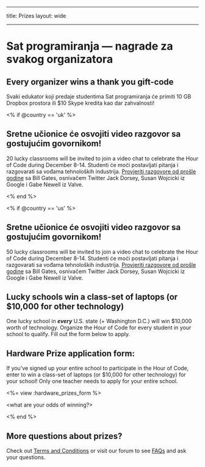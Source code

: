 * * *

title: Prizes layout: wide

* * *

# Sat programiranja — nagrade za svakog organizatora

## Every organizer wins a thank you gift-code

Svaki edukator koji predaje studentima Sat programiranja će primiti 10 GB Dropbox prostora ili $10 Skype kredita kao dar zahvalnosti!

<% if @country == 'uk' %>

## Sretne učionice će osvojiti video razgovor sa gostujućim govornikom!

20 lucky classrooms will be invited to join a video chat to celebrate the Hour of Code during December 8-14. Studenti će moći postavljati pitanja i razgovarati sa vođama tehnoloških industrija. [Provjeriti razgovore od prošle godine](http://www.youtube.com/playlist?list=PLzdnOPI1iJNckJ81gRpJe5mR7imAHDl9a) sa Bill Gates, osnivačem Twitter Jack Dorsey, Susan Wojcicki iz Google i Gabe Newell iz Valve.

<% end %>

<% if @country == 'us' %>

## Sretne učionice će osvojiti video razgovor sa gostujućim govornikom!

50 lucky classrooms will be invited to join a video chat to celebrate the Hour of Code during December 8-14. Studenti će moći postavljati pitanja i razgovarati sa vođama tehnoloških industrija. [Provjeriti razgovore od prošle godine](http://www.youtube.com/playlist?list=PLzdnOPI1iJNckJ81gRpJe5mR7imAHDl9a) sa Bill Gates, osnivačem Twitter Jack Dorsey, Susan Wojcicki iz Google i Gabe Newell iz Valve.

## Lucky schools win a class-set of laptops (or $10,000 for other technology)

One lucky school in ***every*** U.S. state (+ Washington D.C.) will win $10,000 worth of technology. Organize the Hour of Code for every student in your school to qualify. Fill out the form below to apply.

## Hardware Prize application form:

If you’ve signed up your entire school to participate in the Hour of Code, enter to win a class-set of laptops (or $10,000 for other technology) for your school! Only one teacher needs to apply for your entire school.

<%= view :hardware_prizes_form %>

<what are your odds of winning?>

<see a list of all schools signed up for the hour code in your state. one public k-12 school every u.s. state will win class-set laptops.>

<% end %>

## More questions about prizes?

Check out [Terms and Conditions](/prizes-terms) or visit our forum to see [FAQs](http://support.code.org) and ask your questions.